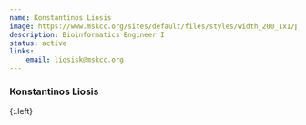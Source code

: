 ```yaml
---
name: Konstantinos Liosis
image: https://www.mskcc.org/sites/default/files/styles/width_200_1x1/public/node/244387/main_image/liosis-konstantinos-220310-016_1200x800.jpg?h=10d202d3
description: Bioinformatics Engineer I
status: active
links:
    email: liosisk@mskcc.org
---
```


### Konstantinos Liosis
{:.left}

  
        